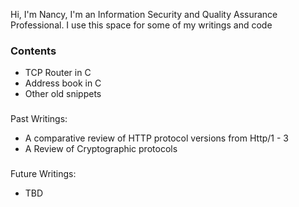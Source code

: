 Hi, I'm Nancy, 
I'm an Information Security and Quality Assurance Professional.
I use this space for some of my writings and code

### Contents
- TCP Router in C 
- Address book in C
- Other old snippets
###
Past Writings: 
- A comparative review of HTTP protocol versions from Http/1 - 3
- A Review of Cryptographic protocols
###
Future Writings:
- TBD


<!--
**nmogire/nmogire** is a ✨ _special_ ✨ repository because its `README.md` (this file) appears on your GitHub profile.

Here are some ideas to get you started:

- 🔭 I’m currently working on ...
- 🌱 I’m currently learning ...
- 👯 I’m looking to collaborate on ...
- 🤔 I’m looking for help with ...
- 💬 Ask me about ...
- 📫 How to reach me: ...
- 😄 Pronouns: ...
- ⚡ Fun fact: ...
-->
